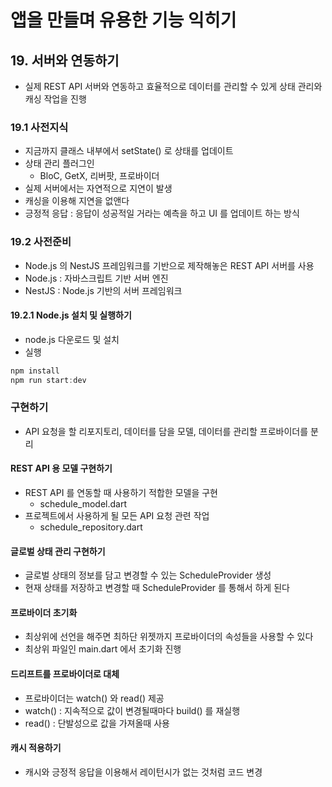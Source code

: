 # 앱을 만들며 유용한 기능 익히기
## 19. 서버와 연동하기 
- 실제 REST API 서버와 연동하고 효율적으로 데이터를 관리할 수 있게 상태 관리와 캐싱 작업을 진행
### 19.1 사전지식
- 지금까지 클래스 내부에서 setState() 로 상태를 업데이트
- 상태 관리 플러그인
  - BloC, GetX, 리버팟, 프로바이더
- 실제 서버에서는 자연적으로 지연이 발생
- 캐싱을 이용해 지연을 없앤다
- 긍정적 응답 : 응답이 성공적일 거라는 예측을 하고 UI 를 업데이트 하는 방식
### 19.2 사전준비
- Node.js 의 NestJS 프레임워크를 기반으로 제작해놓은 REST API 서버를 사용
- Node.js : 자바스크립트 기반 서버 엔진
- NestJS : Node.js 기반의 서버 프레임워크
#### 19.2.1 Node.js 설치 및 실행하기
- node.js 다운로드 및 설치
- 실행
```dart
npm install
npm run start:dev
```
### 구현하기
- API 요청을 할 리포지토리, 데이터를 담을 모델, 데이터를 관리할 프로바이더를 분리
#### REST API 용 모델 구현하기
- REST API 를 연동할 때 사용하기 적합한 모델을 구현
  - schedule_model.dart
- 프로젝트에서 사용하게 될 모든 API 요청 관련 작업
  - schedule_repository.dart
#### 글로벌 상태 관리 구현하기
- 글로벌 상태의 정보를 담고 변경할 수 있는 ScheduleProvider 생성
- 현재 상태를 저장하고 변경할 때 ScheduleProvider 를 통해서 하게 된다
#### 프로바이더 초기화
- 최상위에 선언을 해주면 최하단 위젯까지 프로바이더의 속성들을 사용할 수 있다
- 최상위 파일인 main.dart 에서 초기화 진행
#### 드리프트를 프로바이더로 대체
- 프로바이더는 watch() 와 read() 제공
- watch() : 지속적으로 값이 변경될때마다 build() 를 재실행
- read() : 단발성으로 값을 가져올때 사용
#### 캐시 적용하기
- 캐시와 긍정적 응답을 이용해서 레이턴시가 없는 것처럼 코드 변경

